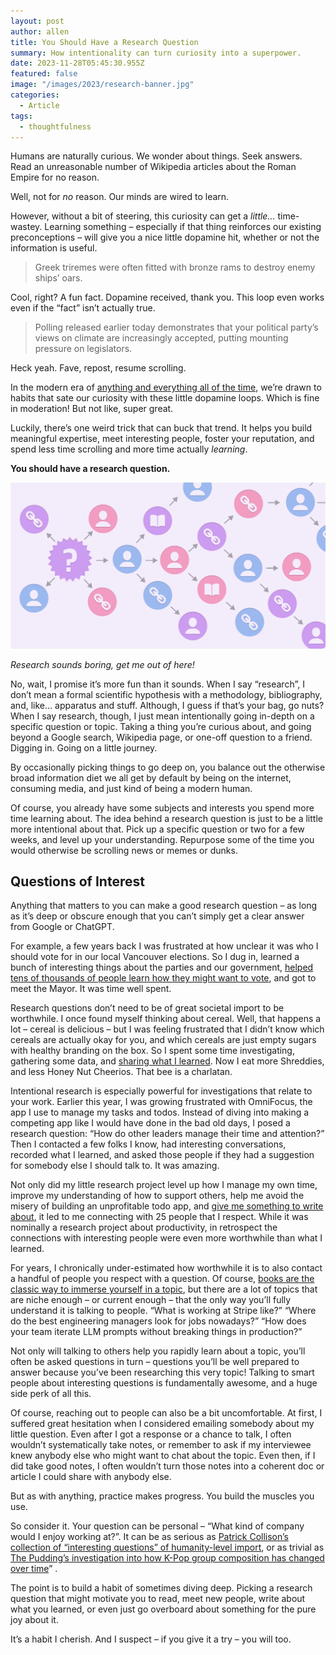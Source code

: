 ```yaml
---
layout: post
author: allen
title: You Should Have a Research Question
summary: How intentionality can turn curiosity into a superpower.
date: 2023-11-28T05:45:30.955Z
featured: false
image: "/images/2023/research-banner.jpg"
categories:
  - Article
tags:
  - thoughtfulness
---
```


Humans are naturally curious. We wonder about things. Seek answers. Read an unreasonable number of Wikipedia articles about the Roman Empire for no reason.

Well, not for *no* reason. Our minds are wired to learn.

However, without a bit of steering, this curiosity can get a *little…* time-wastey. Learning something – especially if that thing reinforces our existing preconceptions – will give you a nice little dopamine hit, whether or not the information is useful.

> Greek triremes were often fitted with bronze rams to destroy enemy ships’ oars.

Cool, right? A fun fact. Dopamine received, thank you. This loop even works even if the “fact” isn’t actually true.

> Polling released earlier today demonstrates that your political party’s views on climate are increasingly accepted, putting mounting pressure on legislators.

Heck yeah. Fave, repost, resume scrolling.

In the modern era of [anything and everything all of the time](https://www.youtube.com/watch?v=k1BneeJTDcU), we’re drawn to habits that sate our curiosity with these little dopamine loops. Which is fine in moderation! But not like, super great.

Luckily, there’s one weird trick that can buck that trend. It helps you build meaningful expertise, meet interesting people, foster your reputation, and spend less time scrolling and more time actually *learning*.

**You should have a research question.**

<div class="centered">
<img src="/images/2023/research-banner.jpg">
</div>

*Research sounds boring, get me out of here!*

No, wait, I promise it’s more fun than it sounds. When I say “research”, I don’t mean a formal scientific hypothesis with a methodology, bibliography, and, like… apparatus and stuff. Although, I guess if that’s your bag, go nuts? When I say research, though, I just mean intentionally going in-depth on a specific question or topic. Taking a thing you’re curious about, and going beyond a Google search, Wikipedia page, or one-off question to a friend. Digging in. Going on a little journey.

By occasionally picking things to go deep on, you balance out the otherwise broad information diet we all get by default by being on the internet, consuming media, and just kind of being a modern human.

Of course, you already have some subjects and interests you spend more time learning about. The idea behind a research question is just to be a little more intentional about that. Pick up a specific question or two for a few weeks, and level up your understanding. Repurpose some of the time you would otherwise be scrolling news or memes or dunks.

## Questions of Interest

Anything that matters to you can make a good research question – as long as it’s deep or obscure enough that you can’t simply get a clear answer from Google or ChatGPT.

For example, a few years back I was frustrated at how unclear it was who I should vote for in our local Vancouver elections. So I dug in, learned a bunch of interesting things about the parties and our government, [helped tens of thousands of people learn how they might want to vote](https://allenpike.com/2018/vancouver-election-guide), and got to meet the Mayor. It was time well spent.

Research questions don’t need to be of great societal import to be worthwhile. I once found myself thinking about cereal. Well, that happens a lot – cereal is delicious – but I was feeling frustrated that I didn’t know which cereals are actually okay for you, and which cereals are just empty sugars with healthy branding on the box. So I spent some time investigating, gathering some data, and [sharing what I learned](https://allenpike.com/2020/unified-theory-of-cereal). Now I eat more Shreddies, and less Honey Nut Cheerios. That bee is a charlatan.

Intentional research is especially powerful for investigations that relate to your work. Earlier this year, I was growing frustrated with OmniFocus, the app I use to manage my tasks and todos. Instead of diving into making a competing app like I would have done in the bad old days, I posed a research question: “How do other leaders manage their time and attention?” Then I contacted a few folks I know, had interesting conversations, recorded what I learned, and asked those people if they had a suggestion for somebody else I should talk to. It was amazing.

Not only did my little research project level up how I manage my own time, improve my understanding of how to support others, help me avoid the misery of building an unprofitable todo app, and [give me something to write about](https://allenpike.com/2023/how-leaders-manage-time-attention-tasks), it led to me connecting with 25 people that I respect. While it was nominally a research project about productivity, in retrospect the connections with interesting people were even more worthwhile than what I learned.

For years, I chronically under-estimated how worthwhile it is to also contact a handful of people you respect with a question. Of course, [books are the classic way to immerse yourself in a topic](https://allenpike.com/2021/books-are-a-seed), but there are a lot of topics that are niche enough – or current enough – that the only way you’ll fully understand it is talking to people. “What is working at Stripe like?” “Where do the best engineering managers look for jobs nowadays?” “How does your team iterate LLM prompts without breaking things in production?”

Not only will talking to others help you rapidly learn about a topic, you’ll often be asked questions in turn – questions you’ll be well prepared to answer because you’ve been researching this very topic! Talking to smart people about interesting questions is fundamentally awesome, and a huge side perk of all this.

Of course, reaching out to people can also be a bit uncomfortable. At first, I suffered great hesitation when I considered emailing somebody about my little question. Even after I got a response or a chance to talk, I often wouldn’t systematically take notes, or remember to ask if my interviewee knew anybody else who might want to chat about the topic. Even then, if I did take good notes, I often wouldn’t turn those notes into a coherent doc or article I could share with anybody else.

But as with anything, practice makes progress. You build the muscles you use.

So consider it. Your question can be personal – “What kind of company would I enjoy working at?”. It can be as serious as [Patrick Collison’s collection of “interesting questions” of humanity-level import](https://patrickcollison.com/questions), or as trivial as [The Pudding’s investigation into how K-Pop group composition has changed over time](https://pudding.cool/2020/10/kpop/)” .

The point is to build a habit of sometimes diving deep. Picking a research question that might motivate you to read, meet new people, write about what you learned, or even just go overboard about something for the pure joy about it.

It’s a habit I cherish. And I suspect – if you give it a try – you will too.

